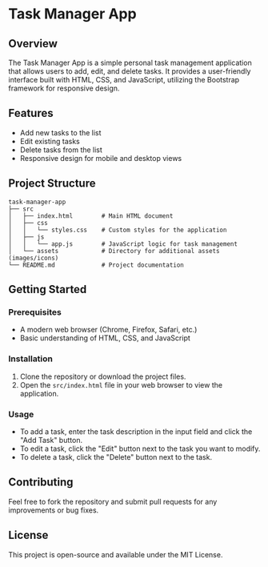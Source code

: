 # Task Manager App

## Overview
The Task Manager App is a simple personal task management application that allows users to add, edit, and delete tasks. It provides a user-friendly interface built with HTML, CSS, and JavaScript, utilizing the Bootstrap framework for responsive design.

## Features
- Add new tasks to the list
- Edit existing tasks
- Delete tasks from the list
- Responsive design for mobile and desktop views

## Project Structure
```
task-manager-app
├── src
│   ├── index.html        # Main HTML document
│   ├── css
│   │   └── styles.css    # Custom styles for the application
│   ├── js
│   │   └── app.js        # JavaScript logic for task management
│   └── assets            # Directory for additional assets (images/icons)
└── README.md             # Project documentation
```

## Getting Started

### Prerequisites
- A modern web browser (Chrome, Firefox, Safari, etc.)
- Basic understanding of HTML, CSS, and JavaScript

### Installation
1. Clone the repository or download the project files.
2. Open the `src/index.html` file in your web browser to view the application.

### Usage
- To add a task, enter the task description in the input field and click the "Add Task" button.
- To edit a task, click the "Edit" button next to the task you want to modify.
- To delete a task, click the "Delete" button next to the task.

## Contributing
Feel free to fork the repository and submit pull requests for any improvements or bug fixes.

## License
This project is open-source and available under the MIT License.